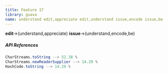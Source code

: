 ```yaml
---
title: Feature 17
library: guava
name: understand edit,appreciate edit,understand issue,encode issue,be issue
---
```


**edit**->(understand,appreciate) **issue**->(understand,encode,be) 

##### API References

```java
CharStreams.toString --> 52.38 %
CharStreams.newReaderSupplier --> 14.29 %
HashCode.toString --> 14.29 %
```
